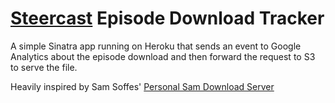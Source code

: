 # [Steercast](http://podcast.steer.me) Episode Download Tracker
A simple Sinatra app running on Heroku that sends an event to Google Analytics about the episode download and then forward the request to S3 to serve the file.

Heavily inspired by Sam Soffes' [Personal Sam Download Server](https://github.com/soffes/download.personalsam.com)